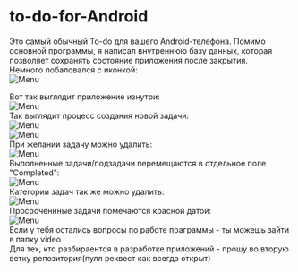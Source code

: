 # to-do-for-Android
Это самый обычный To-do для вашего Android-телефона. Помимо основной программы, я написал внутреннюю базу данных, которая позволяет сохранять состояние приложения после закрытия.  
Немного побаловался с иконкой:  
![Menu](https://github.com/SssolidPrincesss/to-do-for-Android/blob/main/Images/photo_1_2025-08-26_17-17-45.jpg)  

Вот так выглядит приложение изнутри:  
![Menu](https://github.com/SssolidPrincesss/to-do-for-Android/blob/main/Images/photo_2_2025-08-26_17-17-45.jpg)  
Так выглядит процесс создания новой задачи:  
![Menu](https://github.com/SssolidPrincesss/to-do-for-Android/blob/main/Images/photo_3_2025-08-26_17-17-45.jpg)  
![Menu](https://github.com/SssolidPrincesss/to-do-for-Android/blob/main/Images/photo_4_2025-08-26_17-17-45.jpg)  
При желании задачу можно удалить:  
![Menu](https://github.com/SssolidPrincesss/to-do-for-Android/blob/main/Images/photo_7_2025-08-26_17-17-45.jpg)  
Выполненные задачи/подзадачи перемещаются в отдельное поле "Completed":  
![Menu](https://github.com/SssolidPrincesss/to-do-for-Android/blob/main/Images/photo_8_2025-08-26_17-17-45.jpg)  
Категории задач так же можно удалить:  
![Menu](https://github.com/SssolidPrincesss/to-do-for-Android/blob/main/Images/photo_9_2025-08-26_17-17-45.jpg)  
Просроченнные задачи помечаются красной датой:  
![Menu](https://github.com/SssolidPrincesss/to-do-for-Android/blob/main/Images/photo_10_2025-08-26_17-17-45.jpg)  
Если у тебя остались вопросы по работе праграммы - ты можешь зайти в папку video  
Для тех, кто разбираентся в разработке приложений - прошу во вторую ветку репозитория(пулл реквест как всегда открыт)

